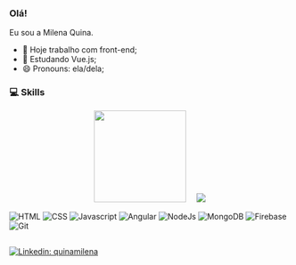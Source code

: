 ### Olá!

Eu sou a Milena Quina.

- 🔭 Hoje trabalho com front-end;
- 🌱 Estudando Vue.js;
- 😄 Pronouns: ela/dela;

### :computer: Skills

<p align="center">
  <a>
    <img height="165em" src="https://github-readme-stats.vercel.app/api?username=quinamilena&show_icons=true&theme=dracula&include_all_commits=true&count_private=true" />
  </a>
  &nbsp
  &nbsp
  <a>
    <img src="https://github-readme-stats.vercel.app/api/top-langs/?username=quinamilena&layout=compact&theme=dracula" />
  </a>
</p>

![HTML](https://img.shields.io/badge/-HTML-orange?logo=HTML5&logoColor=white&style=for-the-badge)
![CSS](https://img.shields.io/badge/-CSS-blue?logo=CSS3&logoColor=white&style=for-the-badge)
![Javascript](https://img.shields.io/badge/-JavaScript-black?logo=JavaScript&logoColor=lightYellow&style=for-the-badge)
![Angular](https://img.shields.io/badge/-angular-red?logo=angular&logoColor=white&style=for-the-badge)
![NodeJs](https://img.shields.io/badge/-Nodejs-green?logo=Node.js&logoColor=white&style=for-the-badge)
![MongoDB](https://img.shields.io/badge/-MongoDB-green?logo=MongoDB&logoColor=white&style=for-the-badge)
![Firebase](https://img.shields.io/badge/-Firebase-yellow?logo=Firebase&logoColor=white&style=for-the-badge)
![Git](https://img.shields.io/badge/-Git-black?logo=Git&logoColor=red&style=for-the-badge)

##

[![Linkedin: quinamilena](https://img.shields.io/badge/-Linkedin-blue?logo=Linkedin&logoColor=white&style=for-the-badge&link=https://www.linkedin.com/in/milena-quina-5342581ab/)](https://www.linkedin.com/in/milena-quina-5342581ab/)
